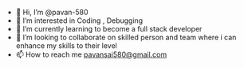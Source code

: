 - 👋 Hi, I’m @pavan-580
- 👀 I’m interested in Coding , Debugging
- 🌱 I’m currently learning to become a full stack developer 
- 💞️ I’m looking to collaborate on skilled person and team where i can enhance my skills to  their level
- 📫 How to reach me pavansai580@gmail.com
  

<!---
pavan-580/pavan-580 is a ✨ special ✨ repository because its `README.md` (this file) appears on your GitHub profile.
You can click the Preview link to take a look at your changes.
--->
